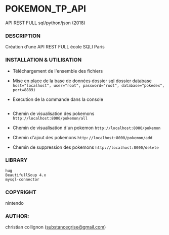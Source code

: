 # POKEMON_TP_API
API REST FULL sql/python/json (2018)

### DESCRIPTION
Création d'une API REST FULL école SQLI Paris

### INSTALLATION & UTILISATION
- Téléchargement de l'ensemble des fichiers
- Mise en place de la base de données dossier sql dossier database
  ````host="localhost", user="root", password="root", database="pokedex", port=8889)````
  
- Execution de la commande dans la console
```hug -f api.py
```
  
- Chemin de visualisation des pokemons
````http://localhost:8000/pokemon/all````

- Chemin de visualisation d'un pokemon
````http://localhost:8000/pokemon````

- Chemin d'ajout des pokemons
````http://localhost:8000/pokemon/add````

- Chemin de suppression des pokemons
````http://localhost:8000/delete````

### LIBRARY
````
hug
BeautifullSoup 4.x
mysql-connector
````


### COPYRIGHT
nintendo

### AUTHOR:
christian collignon (substancegrise@gmail.com)
